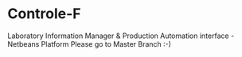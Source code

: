 # Controle-F
Laboratory Information Manager &amp; Production Automation interface - Netbeans Platform
Please go to Master Branch :-)

